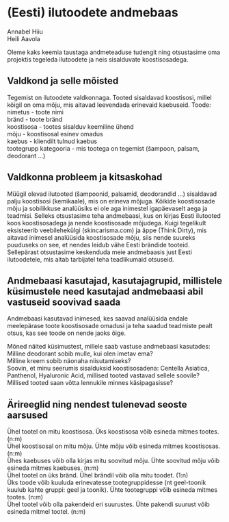 #   (Eesti) ilutoodete andmebaas 
Annabel Hiiu  
Heili Aavola

Oleme kaks keemia taustaga andmeteaduse tudengit ning otsustasime oma projektis tegeleda ilutoodete ja neis sisalduvate koostisosadega. 

## Valdkond ja selle mõisted

Tegemist on ilutoodete valdkonnaga. Tooted sisaldavad koostisosi, millel kõigil on oma mõju, mis aitavad leevendada erinevaid kaebuseid.
Toode:  
nimetus - toote nimi  
bränd - toote bränd  
koostisosa - tootes sisalduv keemiline ühend  
mõju - koostisosal esinev omadus  
kaebus - kliendilt tulnud kaebus  
tootegrupp kategooria - mis tootega on tegemist (šampoon, palsam, deodorant …)

## Valdkonna probleem ja kitsaskohad 

Müügil olevad ilutooted (šampoonid, palsamid, deodorandid …) sisaldavad palju koostisosi (kemikaale), mis on erineva mõjuga. Kõikide koostisosade mõju ja sobilikkuse analüüsiks ei ole aga inimestel igapäevaselt aega ja teadmisi. Selleks otsustasime teha andmebaasi, kus on kirjas Eesti ilutooted koos koostisosadega ja nende koostisosade mõjudega. Kuigi tegelikult eksisteerib veebilehekülgi (skincarisma.com) ja äppe (Think Dirty), mis aitavad inimesel analüüsida koostisosade mõju, siis nende suureks puuduseks on see, et nendes leidub vähe Eesti brändide tooteid. Sellepärast otsustasime keskenduda meie andmebaasis just Eesti ilutoodetele, mis aitab tarbijatel teha teadlikumaid otsuseid. 

## Andmebaasi kasutajad, kasutajagrupid, millistele küsimustele need kasutajad andmebaasi abil vastuseid soovivad saada

Andmebaasi kasutavad inimesed, kes saavad analüüsida endale meelepärase toote koostisosade omadusi ja teha saadud teadmiste pealt otsus, kas see toode on nende jaoks õige.

Mõned näited küsimustest, millele saab vastuse andmebaasi kasutades:  
Milline deodorant sobib mulle, kui olen imetav ema?  
Milline kreem sobib näonaha niisutamiseks?  
Soovin, et minu seerumis sisalduksid koostisosadena: Centella Asiatica, Panthenol, Hyaluronic Acid, millised tooted vastavad sellele soovile?  
Millised tooted saan võtta lennukile minnes käsipagasisse?  


## Ärireeglid ning nendest tulenevad seoste aarsused

Ühel tootel on mitu koostisosa. Üks koostisosa võib esineda mitmes tootes. (n:m)  
Ühel koostisosal on mitu mõju.  Ühte mõju võib esineda mitmes koostisosas. (n:m)  
Ühes kaebuses võib olla kirjas mitu soovitud mõju. Ühte soovitud mõju võib esineda mitmes kaebuses. (n:m)  
Ühel tootel on üks bränd. Ühel brändil võib olla mitu toodet. (1:n)  
Üks toode võib kuuluda erinevatesse tootegruppidesse (nt geel-toonik kuulub kahte gruppi: geel ja toonik). Ühte tootegruppi võib esineda mitmes tootes. (n:m)  
Ühel tootel võib olla pakendeid eri suurustes. Ühte pakendi suurust võib esineda mitmel tootel. (n:m)  
